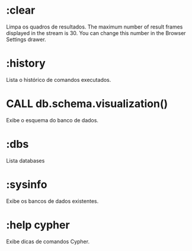 # :clear
Limpa os quadros de resultados. The maximum number of result frames displayed in the stream is 30. You can change this number in the Browser Settings drawer.

# :history
Lista o histórico de comandos executados.

# CALL db.schema.visualization()
Exibe o esquema do banco de dados.

# :dbs
Lista databases

# :sysinfo
Exibe os bancos de dados existentes.

# :help cypher
Exibe dicas de comandos Cypher.
